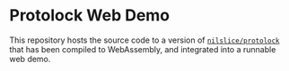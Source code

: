 # Protolock Web Demo

This repository hosts the source code to a version of [`nilslice/protolock`](https://github.com/nilslice/protolock)
that has been compiled to WebAssembly, and integrated into a runnable web demo.